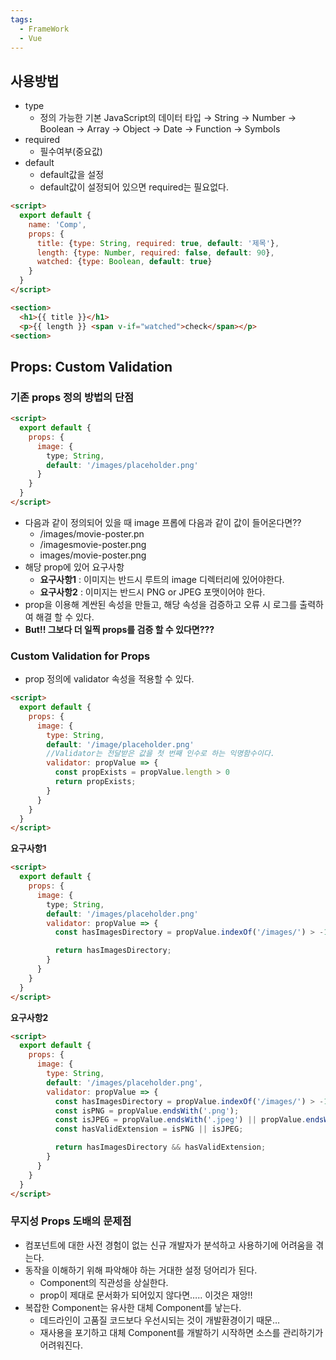 ```yaml
---
tags:
  - FrameWork
  - Vue
---
```

## 사용방법
- type
    - 정의 가능한 기본 JavaScript의 데이터 타입
        → String
        → Number
        → Boolean
        → Array
        → Object
        → Date
        → Function
        → Symbols
- required
    - 필수여부(중요값)
- default
    - default값을 설정
    - default값이 설정되어 있으면 required는 필요없다.

```html
<script>
  export default {
    name: 'Comp',
    props: {
      title: {type: String, required: true, default: '제목'},
      length: {type: Number, required: false, default: 90},
      watched: {type: Boolean, default: true}
    }
  }
</script>

<section>
  <h1>{{ title }}</h1>
  <p>{{ length }} <span v-if="watched">check</span></p>
<section>
```

## Props: Custom Validation
### 기존 props 정의 방법의 단점

```html
<script>
  export default {
    props: {
      image: {
        type; String,
        default: '/images/placeholder.png'	
      }
    }
  }
</script>
```

- 다음과 같이 정의되어 있을 때 image 프롭에 다음과 같이 값이 들어온다면??
    - /images/movie-poster.pn
    - /imagesmovie-poster.png
    - images/movie-poster.png
- 해당 prop에 있어 요구사항
    - **요구사항1** : 이미지는 반드시 루트의 image 디렉터리에 있어야한다.
    - **요구사항2** : 이미지는 반드시 PNG or JPEG 포맷이어야 한다.
- prop을 이용해 계싼된 속성을 만들고, 해당 속성을 검증하고 오류 시 로그를 출력하여 해결 할 수 있다.
- **But!! 그보다 더 일찍 props를 검증 할 수 있다면???**

### Custom Validation for Props
- prop 정의에 validator 속성을 적용할 수 있다.

```html
<script>
  export default {
    props: {
      image: {
        type: String,
        default: '/image/placeholder.png'
        //Validator는 전달받은 값을 첫 번째 인수로 하는 익명함수이다.
        validator: propValue => {
          const propExists = propValue.length > 0
          return propExists;
        }
      }
    }
  }
</script>
```

**요구사항1**

```html
<script>
  export default {
    props: {
      image: {
        type; String,
        default: '/images/placeholder.png'	
        validator: propValue => {
          const hasImagesDirectory = propValue.indexOf('/images/') > -1;

  	      return hasImagesDirectory;
        }
      }
    }
  }
</script>
```

**요구사항2**

```html
<script>
  export default {
    props: {
      image: {
        type: String,
        default: '/images/placeholder.png',
        validator: propValue => {
          const hasImagesDirectory = propValue.indexOf('/images/') > -1;
          const isPNG = propValue.endsWith('.png');
          const isJPEG = propValue.endsWith('.jpeg') || propValue.endsWith('.jpg');
          const hasValidExtension = isPNG || isJPEG;

  	      return hasImagesDirectory && hasValidExtension;
        }
      }
    }
  }
</script>
```

### 무지성 Props 도배의 문제점
- 컴포넌트에 대한 사전 경험이 없는 신규 개발자가 분석하고 사용하기에 어려움을 겪는다.
- 동작을 이해하기 위해 파악해야 하는 거대한 설정 덩어리가 된다.
    - Component의 직관성을 상실한다.
    - prop이 제대로 문서화가 되어있지 않다면….. 이것은 재앙!!
- 복잡한 Component는 유사한 대체 Component를 낳는다.
    - 데드라인이 고품질 코드보다 우선시되는 것이 개발환경이기 때문…
    - 재사용을 포기하고 대체 Component를 개발하기 시작하면 소스를 관리하기가 어려워진다.